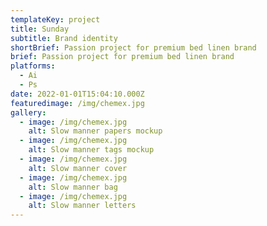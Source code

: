 ```yaml
---
templateKey: project
title: Sunday
subtitle: Brand identity
shortBrief: Passion project for premium bed linen brand
brief: Passion project for premium bed linen brand
platforms:
  - Ai
  - Ps
date: 2022-01-01T15:04:10.000Z
featuredimage: /img/chemex.jpg
gallery:
  - image: /img/chemex.jpg
    alt: Slow manner papers mockup
  - image: /img/chemex.jpg
    alt: Slow manner tags mockup
  - image: /img/chemex.jpg
    alt: Slow manner cover
  - image: /img/chemex.jpg
    alt: Slow manner bag
  - image: /img/chemex.jpg
    alt: Slow manner letters
---
```

